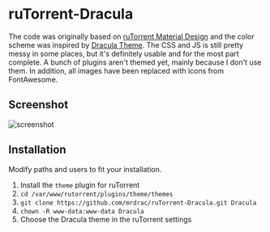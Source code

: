 # ruTorrent-Dracula
The code was originally based on [ruTorrent Material Design](https://github.com/phlooo/ruTorrent-MaterialDesign) and the color scheme was inspired by [Dracula Theme](https://github.com/dracula/dracula-theme). The CSS and JS is still pretty messy in some places, but it's definitely usable and for the most part complete. A bunch of plugins aren't themed yet, mainly because I don't use them. In addition, all images have been replaced with icons from FontAwesome.

## Screenshot
![screenshot](https://cloud.githubusercontent.com/assets/24398546/20907608/92affec6-bb4f-11e6-8370-099a955152d8.png)

## Installation
Modify paths and users to fit your installation.

1. Install the `theme` plugin for ruTorrent
2. `cd /var/www/rutorrent/plugins/theme/themes`
3. `git clone https://github.com/mrdrac/ruTorrent-Dracula.git Dracula`
4. `chown -R www-data:www-data Dracula`
5. Choose the Dracula theme in the ruTorrent settings
